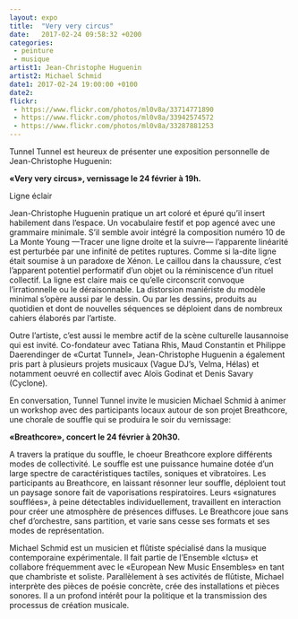 ```yaml
---
layout: expo
title:  "Very very circus"
date:   2017-02-24 09:58:32 +0200
categories:
 - peinture
 - musique
artist1: Jean-Christophe Huguenin
artist2: Michael Schmid
date1: 2017-02-24 19:00:00 +0100
date2:
flickr:
 - https://www.flickr.com/photos/ml0v8a/33714771890
 - https://www.flickr.com/photos/ml0v8a/33942574572
 - https://www.flickr.com/photos/ml0v8a/33287881253
---
```


Tunnel Tunnel est heureux de présenter une exposition personnelle de Jean-Christophe Huguenin:

**«Very very circus», vernissage le 24 février à 19h.**

Ligne éclair

Jean-Christophe Huguenin pratique un art coloré et épuré qu’il insert habilement dans l’espace. Un vocabulaire festif et pop agencé avec une grammaire minimale. S’il semble avoir intégré la composition numéro 10 de La Monte Young —Tracer une ligne droite et la suivre— l’apparente linéarité est perturbée par une infinité de petites ruptures. Comme si la-dite ligne était soumise à un paradoxe de Xénon. Le caillou dans la chaussure, c’est l’apparent potentiel performatif d’un objet ou la réminiscence d’un rituel collectif. La ligne est claire mais ce qu’elle circonscrit convoque l’irrationnelle ou le déraisonnable. La distorsion maniériste du modèle minimal s’opère aussi par le dessin. Ou par les dessins, produits au quotidien et dont de nouvelles séquences se déploient dans de nombreux cahiers élaborés par l’artiste.

Outre l’artiste, c’est aussi le membre actif de la scène culturelle lausannoise qui est invité. Co-fondateur avec Tatiana Rhis, Maud Constantin et Philippe Daerendinger de «Curtat Tunnel», Jean-Christophe Huguenin a également pris part à plusieurs projets musicaux (Vague DJ’s, Velma, Hélas) et notamment oeuvré en collectif avec Aloïs Godinat et Denis Savary (Cyclone).

En conversation, Tunnel Tunnel invite le musicien Michael Schmid à animer un workshop avec des participants locaux autour de son projet Breathcore, une chorale de souffle qui se produira le soir du vernissage:

**«Breathcore», concert le 24 février à 20h30.**

A travers la pratique du souffle, le choeur Breathcore explore différents modes de collectivité. Le souffle est une puissance humaine dotée d’un large spectre de caractéristiques tactiles, soniques et vibratoires. Les participants au Breathcore, en laissant résonner leur souffle, déploient tout un paysage sonore fait de vaporisations respiratoires. Leurs «signatures soufflées», à peine détectables individuellement, travaillent en interaction pour créer une atmosphère de présences diffuses. Le Breathcore joue sans chef d’orchestre, sans partition, et varie sans cesse ses formats et ses modes de représentation.

Michael Schmid est un musicien et flûtiste spécialisé dans la musique contemporaine expérimentale. Il fait partie de l’Ensemble «Ictus» et collabore fréquemment avec le «European New Music Ensembles» en tant que chambriste et soliste. Parallèlement à ses activités de flûtiste, Michael interprète des pièces de poésie concrète, crée des installations et pièces sonores. Il a un profond intérêt pour la politique et la transmission des processus de création musicale.

